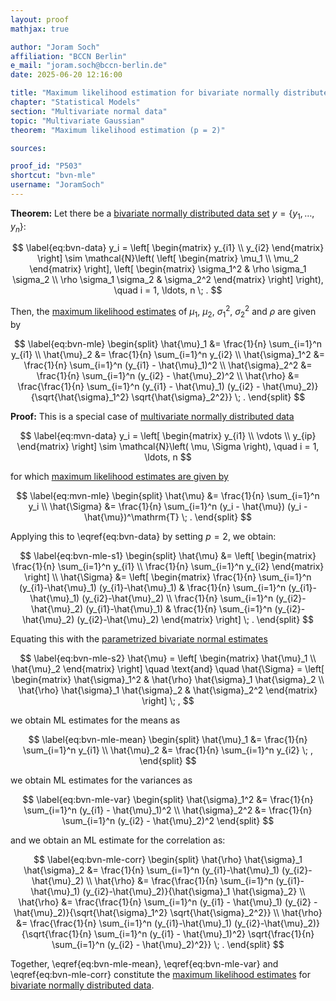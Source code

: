```yaml
---
layout: proof
mathjax: true

author: "Joram Soch"
affiliation: "BCCN Berlin"
e_mail: "joram.soch@bccn-berlin.de"
date: 2025-06-20 12:16:00

title: "Maximum likelihood estimation for bivariate normally distributed data"
chapter: "Statistical Models"
section: "Multivariate normal data"
topic: "Multivariate Gaussian"
theorem: "Maximum likelihood estimation (p = 2)"

sources:

proof_id: "P503"
shortcut: "bvn-mle"
username: "JoramSoch"
---
```



**Theorem:** Let there be a [bivariate normally distributed data set](/D/bvn-data) $y = \left\lbrace y_1, \ldots, y_n \right\rbrace$:

$$ \label{eq:bvn-data}
y_i = \left[ \begin{matrix} y_{i1} \\ y_{i2} \end{matrix} \right] \sim \mathcal{N}\left( \left[ \begin{matrix} \mu_1 \\ \mu_2 \end{matrix} \right], \left[ \begin{matrix} \sigma_1^2 & \rho \sigma_1 \sigma_2 \\ \rho \sigma_1 \sigma_2 & \sigma_2^2 \end{matrix} \right] \right), \quad i = 1, \ldots, n \; .
$$

Then, the [maximum likelihood estimates](/D/mle) of $\mu_1$, $\mu_2$, $\sigma_1^2$, $\sigma_2^2$ and $\rho$ are given by

$$ \label{eq:bvn-mle}
\begin{split}
\hat{\mu}_1      &= \frac{1}{n} \sum_{i=1}^n y_{i1} \\
\hat{\mu}_2      &= \frac{1}{n} \sum_{i=1}^n y_{i2} \\
\hat{\sigma}_1^2 &= \frac{1}{n} \sum_{i=1}^n (y_{i1} - \hat{\mu}_1)^2 \\
\hat{\sigma}_2^2 &= \frac{1}{n} \sum_{i=1}^n (y_{i2} - \hat{\mu}_2)^2 \\
\hat{\rho}       &= \frac{\frac{1}{n} \sum_{i=1}^n (y_{i1} - \hat{\mu}_1) (y_{i2} - \hat{\mu}_2)}{\sqrt{\hat{\sigma}_1^2} \sqrt{\hat{\sigma}_2^2}} \; .
\end{split}
$$


**Proof:** This is a special case of [multivariate normally distributed data](/D/mvn-data)

$$ \label{eq:mvn-data}
y_i = \left[ \begin{matrix} y_{i1} \\ \vdots \\ y_{ip} \end{matrix} \right] \sim \mathcal{N}\left( \mu, \Sigma \right), \quad i = 1, \ldots, n
$$

for which [maximum likelihood estimates are given by](/D/mvn-mle)

$$ \label{eq:mvn-mle}
\begin{split}
\hat{\mu}    &= \frac{1}{n} \sum_{i=1}^n y_i \\
\hat{\Sigma} &= \frac{1}{n} \sum_{i=1}^n (y_i - \hat{\mu}) (y_i - \hat{\mu})^\mathrm{T} \; .
\end{split}
$$

Applying this to \eqref{eq:bvn-data} by setting $p=2$, we obtain:

$$ \label{eq:bvn-mle-s1}
\begin{split}
\hat{\mu}    &= \left[ \begin{matrix} \frac{1}{n} \sum_{i=1}^n y_{i1} \\
                                      \frac{1}{n} \sum_{i=1}^n y_{i2} \end{matrix} \right] \\
\hat{\Sigma} &= \left[ \begin{matrix} \frac{1}{n} \sum_{i=1}^n (y_{i1}-\hat{\mu}_1) (y_{i1}-\hat{\mu}_1) &
									  \frac{1}{n} \sum_{i=1}^n (y_{i1}-\hat{\mu}_1) (y_{i2}-\hat{\mu}_2) \\
									  \frac{1}{n} \sum_{i=1}^n (y_{i2}-\hat{\mu}_2) (y_{i1}-\hat{\mu}_1) &
									  \frac{1}{n} \sum_{i=1}^n (y_{i2}-\hat{\mu}_2) (y_{i2}-\hat{\mu}_2) \end{matrix} \right] \; .
\end{split}
$$

Equating this with the [parametrized bivariate normal estimates](/P/bvn-snorm)

$$ \label{eq:bvn-mle-s2}
\hat{\mu}    = \left[ \begin{matrix} \hat{\mu}_1 \\ \hat{\mu}_2 \end{matrix} \right] \quad \text{and} \quad
\hat{\Sigma} = \left[ \begin{matrix} \hat{\sigma}_1^2 & \hat{\rho} \hat{\sigma}_1 \hat{\sigma}_2 \\
									 \hat{\rho} \hat{\sigma}_1 \hat{\sigma}_2 & \hat{\sigma}_2^2 \end{matrix} \right] \; ,
$$

we obtain ML estimates for the means as

$$ \label{eq:bvn-mle-mean}
\begin{split}
\hat{\mu}_1      &= \frac{1}{n} \sum_{i=1}^n y_{i1} \\
\hat{\mu}_2      &= \frac{1}{n} \sum_{i=1}^n y_{i2} \; ,
\end{split}
$$

we obtain ML estimates for the variances as

$$ \label{eq:bvn-mle-var}
\begin{split}
\hat{\sigma}_1^2 &= \frac{1}{n} \sum_{i=1}^n (y_{i1} - \hat{\mu}_1)^2 \\
\hat{\sigma}_2^2 &= \frac{1}{n} \sum_{i=1}^n (y_{i2} - \hat{\mu}_2)^2
\end{split}
$$

and we obtain an ML estimate for the correlation as:

$$ \label{eq:bvn-mle-corr}
\begin{split}
\hat{\rho} \hat{\sigma}_1 \hat{\sigma}_2 &= \frac{1}{n} \sum_{i=1}^n (y_{i1}-\hat{\mu}_1) (y_{i2}-\hat{\mu}_2) \\
\hat{\rho} &= \frac{\frac{1}{n} \sum_{i=1}^n (y_{i1}-\hat{\mu}_1) (y_{i2}-\hat{\mu}_2)}{\hat{\sigma}_1 \hat{\sigma}_2} \\
\hat{\rho} &= \frac{\frac{1}{n} \sum_{i=1}^n (y_{i1} - \hat{\mu}_1) (y_{i2} - \hat{\mu}_2)}{\sqrt{\hat{\sigma}_1^2} \sqrt{\hat{\sigma}_2^2}} \\
\hat{\rho} &= \frac{\frac{1}{n} \sum_{i=1}^n (y_{i1}-\hat{\mu}_1) (y_{i2}-\hat{\mu}_2)}{\sqrt{\frac{1}{n} \sum_{i=1}^n (y_{i1} - \hat{\mu}_1)^2} \sqrt{\frac{1}{n} \sum_{i=1}^n (y_{i2} - \hat{\mu}_2)^2}} \; .
\end{split}
$$

Together, \eqref{eq:bvn-mle-mean}, \eqref{eq:bvn-mle-var} and \eqref{eq:bvn-mle-corr} constitute the [maximum likelihood estimates](/D/mle) for [bivariate normally distributed data](/D/bvn-data).